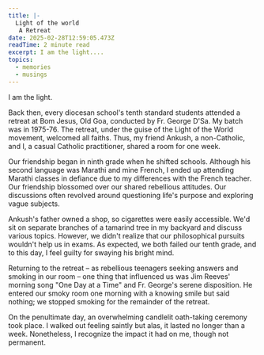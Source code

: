 ```yaml
---
title: |-
  Light of the world
   A Retreat
date: 2025-02-28T12:59:05.473Z
readTime: 2 minute read
excerpt: I am the light....
topics:
  - memories
  - musings
---
```

I am the light.
 
 Back then, every diocesan school's tenth standard students attended a retreat at Bom Jesus, Old Goa, conducted by Fr. George D'Sa. My batch was in 1975-76. The retreat, under the guise of the Light of the World movement, welcomed all faiths. Thus, my friend Ankush, a non-Catholic, and I, a casual Catholic practitioner, shared a room for one week.
 
 Our friendship began in ninth grade when he shifted schools. Although his second language was Marathi and mine French, I ended up attending Marathi classes in defiance due to my differences with the French teacher. Our friendship blossomed over our shared rebellious attitudes. Our discussions often revolved around questioning life's purpose and exploring vague subjects.
 
 Ankush's father owned a shop, so cigarettes were easily accessible. We'd sit on separate branches of a tamarind tree in my backyard and discuss various topics. However, we didn't realize that our philosophical pursuits wouldn't help us in exams. As expected, we both failed our tenth grade, and to this day, I feel guilty for swaying his bright mind.
 
 Returning to the retreat – as rebellious teenagers seeking answers and smoking in our room – one thing that influenced us was Jim Reeves' morning song "One Day at a Time" and Fr. George's serene disposition. He entered our smoky room one morning with a knowing smile but said nothing; we stopped smoking for the remainder of the retreat.
 
 On the penultimate day, an overwhelming candlelit oath-taking ceremony took place. I walked out feeling saintly but alas, it lasted no longer than a week. Nonetheless, I recognize the impact it had on me, though not permanent.
